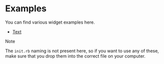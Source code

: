 # Examples

You can find various widget examples here.

- [Text](text.rb)

> [!note]
> The `init.rb` naming is not present here, so if you want to use any of these, make sure that you drop them into the correct file on your computer.
